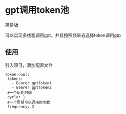 # gpt调用token池

简易版

可以实现多线程调用gpt，并且按照频率去选择token调用gtp

## 使用
引入项目，添加配置文件
```
token-pool:
 tokens:
   - Bearer gptToken1
   - Bearer gptToken2
 #一个周期时间
 cycle: 1
 #一个周期可以调用的次数
 frequency: 3
```